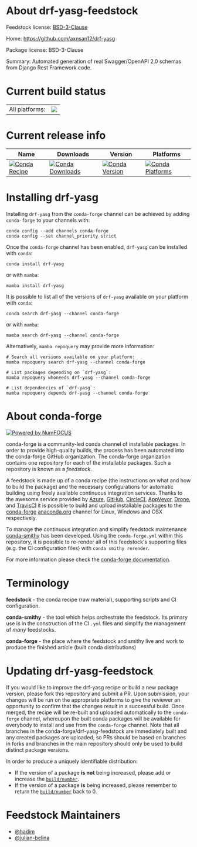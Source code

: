 About drf-yasg-feedstock
========================

Feedstock license: [BSD-3-Clause](https://github.com/conda-forge/drf-yasg-feedstock/blob/main/LICENSE.txt)

Home: https://github.com/axnsan12/drf-yasg

Package license: BSD-3-Clause

Summary: Automated generation of real Swagger/OpenAPI 2.0 schemas from Django Rest Framework code.

Current build status
====================


<table><tr><td>All platforms:</td>
    <td>
      <a href="https://dev.azure.com/conda-forge/feedstock-builds/_build/latest?definitionId=10395&branchName=main">
        <img src="https://dev.azure.com/conda-forge/feedstock-builds/_apis/build/status/drf-yasg-feedstock?branchName=main">
      </a>
    </td>
  </tr>
</table>

Current release info
====================

| Name | Downloads | Version | Platforms |
| --- | --- | --- | --- |
| [![Conda Recipe](https://img.shields.io/badge/recipe-drf--yasg-green.svg)](https://anaconda.org/conda-forge/drf-yasg) | [![Conda Downloads](https://img.shields.io/conda/dn/conda-forge/drf-yasg.svg)](https://anaconda.org/conda-forge/drf-yasg) | [![Conda Version](https://img.shields.io/conda/vn/conda-forge/drf-yasg.svg)](https://anaconda.org/conda-forge/drf-yasg) | [![Conda Platforms](https://img.shields.io/conda/pn/conda-forge/drf-yasg.svg)](https://anaconda.org/conda-forge/drf-yasg) |

Installing drf-yasg
===================

Installing `drf-yasg` from the `conda-forge` channel can be achieved by adding `conda-forge` to your channels with:

```
conda config --add channels conda-forge
conda config --set channel_priority strict
```

Once the `conda-forge` channel has been enabled, `drf-yasg` can be installed with `conda`:

```
conda install drf-yasg
```

or with `mamba`:

```
mamba install drf-yasg
```

It is possible to list all of the versions of `drf-yasg` available on your platform with `conda`:

```
conda search drf-yasg --channel conda-forge
```

or with `mamba`:

```
mamba search drf-yasg --channel conda-forge
```

Alternatively, `mamba repoquery` may provide more information:

```
# Search all versions available on your platform:
mamba repoquery search drf-yasg --channel conda-forge

# List packages depending on `drf-yasg`:
mamba repoquery whoneeds drf-yasg --channel conda-forge

# List dependencies of `drf-yasg`:
mamba repoquery depends drf-yasg --channel conda-forge
```


About conda-forge
=================

[![Powered by
NumFOCUS](https://img.shields.io/badge/powered%20by-NumFOCUS-orange.svg?style=flat&colorA=E1523D&colorB=007D8A)](https://numfocus.org)

conda-forge is a community-led conda channel of installable packages.
In order to provide high-quality builds, the process has been automated into the
conda-forge GitHub organization. The conda-forge organization contains one repository
for each of the installable packages. Such a repository is known as a *feedstock*.

A feedstock is made up of a conda recipe (the instructions on what and how to build
the package) and the necessary configurations for automatic building using freely
available continuous integration services. Thanks to the awesome service provided by
[Azure](https://azure.microsoft.com/en-us/services/devops/), [GitHub](https://github.com/),
[CircleCI](https://circleci.com/), [AppVeyor](https://www.appveyor.com/),
[Drone](https://cloud.drone.io/welcome), and [TravisCI](https://travis-ci.com/)
it is possible to build and upload installable packages to the
[conda-forge](https://anaconda.org/conda-forge) [anaconda.org](https://anaconda.org/)
channel for Linux, Windows and OSX respectively.

To manage the continuous integration and simplify feedstock maintenance
[conda-smithy](https://github.com/conda-forge/conda-smithy) has been developed.
Using the ``conda-forge.yml`` within this repository, it is possible to re-render all of
this feedstock's supporting files (e.g. the CI configuration files) with ``conda smithy rerender``.

For more information please check the [conda-forge documentation](https://conda-forge.org/docs/).

Terminology
===========

**feedstock** - the conda recipe (raw material), supporting scripts and CI configuration.

**conda-smithy** - the tool which helps orchestrate the feedstock.
                   Its primary use is in the construction of the CI ``.yml`` files
                   and simplify the management of *many* feedstocks.

**conda-forge** - the place where the feedstock and smithy live and work to
                  produce the finished article (built conda distributions)


Updating drf-yasg-feedstock
===========================

If you would like to improve the drf-yasg recipe or build a new
package version, please fork this repository and submit a PR. Upon submission,
your changes will be run on the appropriate platforms to give the reviewer an
opportunity to confirm that the changes result in a successful build. Once
merged, the recipe will be re-built and uploaded automatically to the
`conda-forge` channel, whereupon the built conda packages will be available for
everybody to install and use from the `conda-forge` channel.
Note that all branches in the conda-forge/drf-yasg-feedstock are
immediately built and any created packages are uploaded, so PRs should be based
on branches in forks and branches in the main repository should only be used to
build distinct package versions.

In order to produce a uniquely identifiable distribution:
 * If the version of a package **is not** being increased, please add or increase
   the [``build/number``](https://docs.conda.io/projects/conda-build/en/latest/resources/define-metadata.html#build-number-and-string).
 * If the version of a package **is** being increased, please remember to return
   the [``build/number``](https://docs.conda.io/projects/conda-build/en/latest/resources/define-metadata.html#build-number-and-string)
   back to 0.

Feedstock Maintainers
=====================

* [@hadim](https://github.com/hadim/)
* [@julian-belina](https://github.com/julian-belina/)

